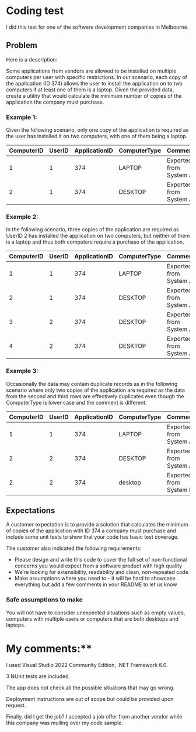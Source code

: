 # Coding test
I did this test for one of the software development companies in Melbourne.  

## Problem

Here is a description:

Some applications from vendors are allowed to be installed on multiple computers per user with specific restrictions. In our scenario, each copy of the application (ID 374) allows the user to install the application on to two computers if at least one of them is a laptop. Given the provided data, create a utility that would calculate the minimum number of copies of the application the company must purchase. 

### Example 1:

Given the following scenario,  only one copy of the application is required as the user has installed it on two computers, with one of them being a laptop. 
  
ComputerID  |   UserID  |    ApplicationID  |   ComputerType    |   Comment 
------------|-----------|-------------------|-------------------|----------
1           |   1       |   374             |   LAPTOP          |   Exported from System A 
2           |   1       |   374             |   DESKTOP         |   Exported from System A 


### Example 2:

In the following scenario, three copies of the application are required as UserID 2 has installed the application on two computers, but neither of them is a laptop and thus both computers require a purchase of the application. 

ComputerID  |   UserID  |    ApplicationID  |   ComputerType    |   Comment 
------------|-----------|-------------------|-------------------|----------
1           |   1       |   374             |   LAPTOP          |   Exported from System A 
2           |   1       |   374             |   DESKTOP         |   Exported from System A 
3           |   2       |   374             |   DESKTOP         |   Exported from System A 
4           |   2       |   374             |   DESKTOP         |   Exported from System A 

### Example 3:

Occasionally the data may contain duplicate records as in the following scenario where only two copies of the application are required as the data from the second and third rows are effectively duplicates even though the ComputerType is lower case and the comment is different.    

ComputerID  |   UserID  |    ApplicationID  |   ComputerType    |   Comment 
------------|-----------|-------------------|-------------------|----------
1           |   1       |   374             |   LAPTOP          |   Exported from System A 
2           |   2       |   374             |   DESKTOP         |   Exported from System A 
2           |   2       |   374             |   desktop         |   Exported from System B

## Expectations
A customer expectation is to provide a solution that calculates the minimum of copies of the application with ID 374 a company must purchase and include some unit tests to show that your code has basic test coverage. 

The customer also indicated the following requirements:
- Please design and write this code to cover the full set of non-functional concerns you would expect from a software product with high quality 
- We're looking for extensibility, readability and clean, non-repeated code
- Make assumptions where you need to - it will be hard to showcase everything but add a few comments in your README to let us know

### Safe assumptions to make
You will not have to consider unexpected situations such as empty values, computers with multiple users or computers that are both desktops and laptops.

# My comments:**

I used Visual Studio 2022 Community Edition, .NET Framework 6.0. 

3 NUnit tests are included. 

The app does not check all the possible situations that may go wrong. 

Deployment instructions are out of scope but could be provided upon request.

Finally, did I get the job? I accepted a job offer from another vendor while this company was mulling over my code sample.
